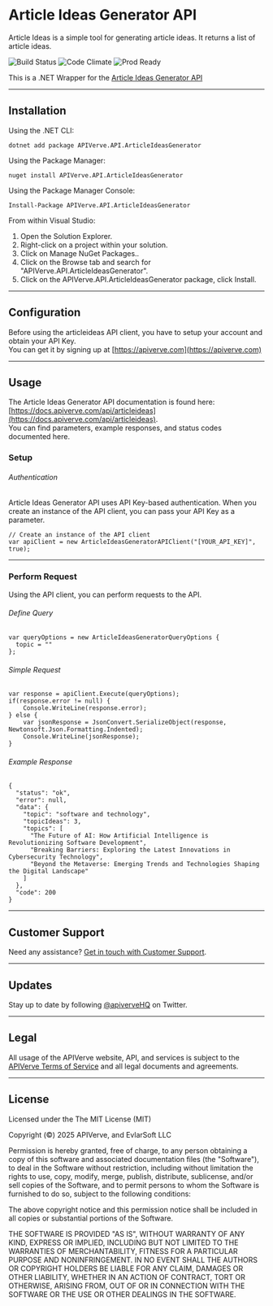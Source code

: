 Article Ideas Generator API
============

Article Ideas is a simple tool for generating article ideas. It returns a list of article ideas.

![Build Status](https://img.shields.io/badge/build-passing-green)
![Code Climate](https://img.shields.io/badge/maintainability-B-purple)
![Prod Ready](https://img.shields.io/badge/production-ready-blue)

This is a .NET Wrapper for the [Article Ideas Generator API](https://apiverve.com/marketplace/api/articleideas)

---

## Installation

Using the .NET CLI:
```
dotnet add package APIVerve.API.ArticleIdeasGenerator
```

Using the Package Manager:
```
nuget install APIVerve.API.ArticleIdeasGenerator
```

Using the Package Manager Console:
```
Install-Package APIVerve.API.ArticleIdeasGenerator
```

From within Visual Studio:

1. Open the Solution Explorer.
2. Right-click on a project within your solution.
3. Click on Manage NuGet Packages..
4. Click on the Browse tab and search for "APIVerve.API.ArticleIdeasGenerator".
5. Click on the APIVerve.API.ArticleIdeasGenerator package, click Install.


---

## Configuration

Before using the articleideas API client, you have to setup your account and obtain your API Key.  
You can get it by signing up at [https://apiverve.com](https://apiverve.com)

---

## Usage

The Article Ideas Generator API documentation is found here: [https://docs.apiverve.com/api/articleideas](https://docs.apiverve.com/api/articleideas).  
You can find parameters, example responses, and status codes documented here.

### Setup

###### Authentication
Article Ideas Generator API uses API Key-based authentication. When you create an instance of the API client, you can pass your API Key as a parameter.

```
// Create an instance of the API client
var apiClient = new ArticleIdeasGeneratorAPIClient("[YOUR_API_KEY]", true);
```

---


### Perform Request
Using the API client, you can perform requests to the API.

###### Define Query

```
var queryOptions = new ArticleIdeasGeneratorQueryOptions {
  topic = ""
};
```

###### Simple Request

```
var response = apiClient.Execute(queryOptions);
if(response.error != null) {
	Console.WriteLine(response.error);
} else {
    var jsonResponse = JsonConvert.SerializeObject(response, Newtonsoft.Json.Formatting.Indented);
    Console.WriteLine(jsonResponse);
}
```

###### Example Response

```
{
  "status": "ok",
  "error": null,
  "data": {
    "topic": "software and technology",
    "topicIdeas": 3,
    "topics": [
      "The Future of AI: How Artificial Intelligence is Revolutionizing Software Development",
      "Breaking Barriers: Exploring the Latest Innovations in Cybersecurity Technology",
      "Beyond the Metaverse: Emerging Trends and Technologies Shaping the Digital Landscape"
    ]
  },
  "code": 200
}
```

---

## Customer Support

Need any assistance? [Get in touch with Customer Support](https://apiverve.com/contact).

---

## Updates
Stay up to date by following [@apiverveHQ](https://twitter.com/apiverveHQ) on Twitter.

---

## Legal

All usage of the APIVerve website, API, and services is subject to the [APIVerve Terms of Service](https://apiverve.com/terms) and all legal documents and agreements.

---

## License
Licensed under the The MIT License (MIT)

Copyright (&copy;) 2025 APIVerve, and EvlarSoft LLC

Permission is hereby granted, free of charge, to any person obtaining a copy of this software and associated documentation files (the "Software"), to deal in the Software without restriction, including without limitation the rights to use, copy, modify, merge, publish, distribute, sublicense, and/or sell copies of the Software, and to permit persons to whom the Software is furnished to do so, subject to the following conditions:

The above copyright notice and this permission notice shall be included in all copies or substantial portions of the Software.

THE SOFTWARE IS PROVIDED "AS IS", WITHOUT WARRANTY OF ANY KIND, EXPRESS OR IMPLIED, INCLUDING BUT NOT LIMITED TO THE WARRANTIES OF MERCHANTABILITY, FITNESS FOR A PARTICULAR PURPOSE AND NONINFRINGEMENT. IN NO EVENT SHALL THE AUTHORS OR COPYRIGHT HOLDERS BE LIABLE FOR ANY CLAIM, DAMAGES OR OTHER LIABILITY, WHETHER IN AN ACTION OF CONTRACT, TORT OR OTHERWISE, ARISING FROM, OUT OF OR IN CONNECTION WITH THE SOFTWARE OR THE USE OR OTHER DEALINGS IN THE SOFTWARE.